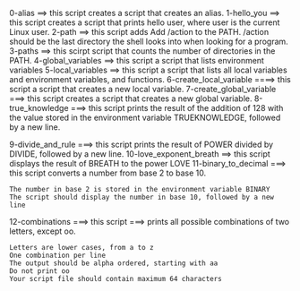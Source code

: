 0-alias ==> this script creates a script that creates an alias.
1-hello_you ==> this script creates a script that prints hello user, where user is the current Linux user.
2-path ==> this script adds Add /action to the PATH. /action should be the last directory the shell looks into when looking for a program.
3-paths ==> this scirpt  script that counts the number of directories in the PATH.
4-global_variables ==>  this script a script that lists environment variables
5-local_variables ==> this script a script that lists all local variables and environment variables, and functions.
6-create_local_variable ====> this script a script that creates a new local variable.
7-create_global_variable ===> this script creates a script that creates a new global variable.
8-true_knowledge ===> this script prints the result of the addition of 128 with the value stored in the environment variable TRUEKNOWLEDGE, followed by a new line.

9-divide_and_rule ===> this script prints the result of POWER divided by DIVIDE, followed by a new line.
10-love_exponent_breath ==> this script  displays the result of BREATH to the power LOVE
11-binary_to_decimal ===> this script converts a number from base 2 to base 10.

    The number in base 2 is stored in the environment variable BINARY
    The script should display the number in base 10, followed by a new line

12-combinations ===> this script ===> prints all possible combinations of two letters, except oo.

    Letters are lower cases, from a to z
    One combination per line
    The output should be alpha ordered, starting with aa
    Do not print oo
    Your script file should contain maximum 64 characters

